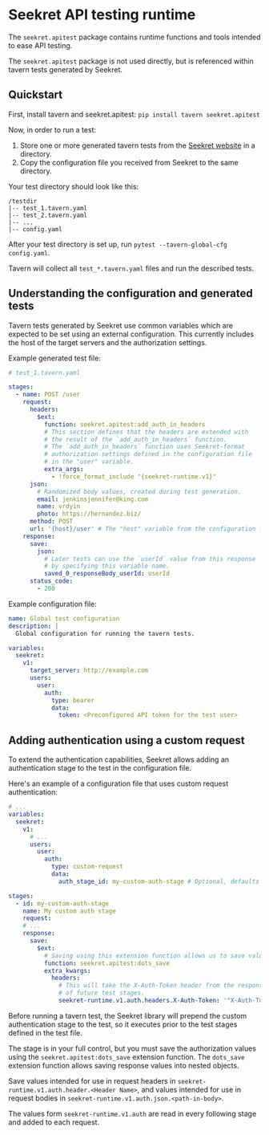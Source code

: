 # Seekret API testing runtime

The `seekret.apitest` package contains runtime functions and tools intended to ease API testing.

The `seekret.apitest` package is not used directly, but is referenced within tavern tests generated by Seekret.

## Quickstart

First, install tavern and seekret.apitest: `pip install tavern seekret.apitest`

Now, in order to run a test:

1. Store one or more generated tavern tests from the [Seekret website](https://app.seekret.com) in a directory.
2. Copy the configuration file you received from Seekret to the same directory.

Your test directory should look like this:

```text
/testdir
|-- test_1.tavern.yaml
|-- test_2.tavern.yaml
|-- ...
|-- config.yaml
```

After your test directory is set up, run `pytest --tavern-global-cfg config.yaml`.

Tavern will collect all `test_*.tavern.yaml` files and run the described tests.

## Understanding the configuration and generated tests

Tavern tests generated by Seekret use common variables which are expected to be set using an external configuration.
This currently includes the host of the target servers and the authorization settings.

Example generated test file:

```yaml
# test_1.tavern.yaml

stages:
  - name: POST /user
    request:
      headers:
        $ext:
          function: seekret.apitest:add_auth_in_headers
          # This section defines that the headers are extended with
          # the result of the `add_auth_in_headers` function.
          # The `add_auth_in_headers` function uses Seekret-format
          # authorization settings defined in the configuration file
          # in the "user" variable.
          extra_args:
            - !force_format_include "{seekret-runtime.v1}"
      json:
        # Randomized body values, created during test generation.
        email: jenkinsjennifer@king.com
        name: vrdyin
        photo: https://hernandez.biz/
      method: POST
      url: '{host}/user' # The "host" variable from the configuration file.
    response:
      save:
        json:
          # Later tests can use the `userId` value from this response
          # by specifying this variable name.
          saved_0_responseBody_userId: userId
      status_code:
        - 200
```

Example configuration file:

```yaml
name: Global test configuration
description: |
  Global configuration for running the tavern tests.

variables:
  seekret:
    v1:
      target_server: http://example.com
      users:
        user:
          auth:
            type: bearer
            data:
              token: <Preconfigured API token for the test user>
```

## Adding authentication using a custom request

To extend the authentication capabilities, Seekret allows adding an authentication stage to the test in the
configuration file.

Here's an example of a configuration file that uses custom request authentication:

```yaml
# ...
variables:
  seekret:
    v1:
      # ...
      users:
        user:
          auth:
            type: custom-request
            data:
              auth_stage_id: my-custom-auth-stage # Optional, defaults to "auth"

stages:
  - id: my-custom-auth-stage
    name: My custom auth stage
    request:
    # ...
    response:
      save:
        $ext:
          # Saving using this extension function allows us to save values into nested objects.
          function: seekret.apitest:dots_save
          extra_kwargs:
            headers:
              # This will take the X-Auth-Token header from the response and put it in the header
              # of future test stages.
              seekret-runtime.v1.auth.headers.X-Auth-Token: '"X-Auth-Token"'
```

Before running a tavern test, the Seekret library will prepend the custom authentication stage to the test, so it
executes prior to the test stages defined in the test file.

The stage is in your full control, but you must save the authorization values using the `seekret.apitest:dots_save`
extension function. The `dots_save` extension function allows saving response values into nested objects.

Save values intended for use in request headers in `seekret-runtime.v1.auth.header.<Header Name>`, and values intended
for use in request bodies in `seekret-runtime.v1.auth.json.<path-in-body>`.

The values form `seekret-runtime.v1.auth` are read in every following stage and added to each request.
